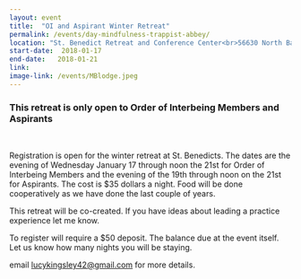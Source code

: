 ```yaml
---
layout: event
title:  "OI and Aspirant Winter Retreat"
permalink: /events/day-mindfulness-trappist-abbey/
location: "St. Benedict Retreat and Conference Center<br>56630 North Bank Rd.<br>McKenzie Bridge, Or. 97413"
start-date:  2018-01-17
end-date:   2018-01-21
link:
image-link: /events/MBlodge.jpeg
---
```



### This retreat is only open to Order of Interbeing Members and Aspirants

<br>

Registration is open for the winter retreat at St. Benedicts. The dates are the evening of Wednesday January 17 through noon the 21st for Order of Interbeing Members and the evening of the 19th through noon on the 21st for Aspirants. The cost is $35 dollars a night. Food will be done cooperatively as we have done the last couple of years. 

This retreat will be co-created.  If you have ideas about leading a practice experience let me know.  

To register will require a $50 deposit.  The balance due at the event itself.  Let us know how many nights you will be staying. 

email lucykingsley42@gmail.com for more details. 


